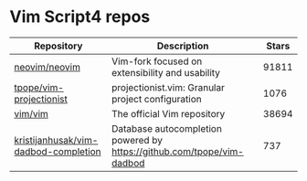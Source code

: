 # Vim Script4 repos

| Repository                                                                                      | Description                                                              | Stars |
| ----------------------------------------------------------------------------------------------- | ------------------------------------------------------------------------ | ----- |
| [neovim/neovim](https://github.com/neovim/neovim)                                               | Vim-fork focused on extensibility and usability                          | 91811 |
| [tpope/vim-projectionist](https://github.com/tpope/vim-projectionist)                           | projectionist.vim: Granular project configuration                        | 1076  |
| [vim/vim](https://github.com/vim/vim)                                                           | The official Vim repository                                              | 38694 |
| [kristijanhusak/vim-dadbod-completion](https://github.com/kristijanhusak/vim-dadbod-completion) | Database autocompletion powered by <https://github.com/tpope/vim-dadbod> | 737   |
